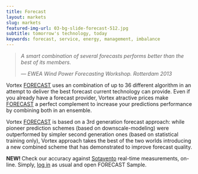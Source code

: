```yaml
---
title: Forecast
layout: markets
slug: markets
featured-img-url: 03-bg-slide-forecast-512.jpg
subtitle: tomorrow's technology, today
keywords: forecast, service, energy, management, imbalance
---
```


<blockquote>
    <p><i>A smart combination of several forecasts performs better than the best of its members.</i></p>
    <footer>&mdash; <cite>EWEA Wind Power Forecasting Workshop. Rotterdam 2013</cite></footer>
</blockquote>

Vortex [FORECAST](../solutions/forecast-index.html) uses an combination of up to 36 different algorithm in an attempt to deliver the best forecast current technology can provide. Even if you already have a forecast provider, Vortex atractive prices make [FORECAST](../solutions/forecast-index.html) a perfect complement to increase your predictions performance by combining both in an ensemble.

<!--
<p> With FORECAST, Vortex enters the very competitive forecast market with a new, fresh approach: making use of our massive cluster (in charge of heavy Wind & Site calculations delivered every day) and a extremely interactive, easy-to-use users Interface.</p>
-->

Vortex [FORECAST](../solutions/forecast-index.html) is based on a 3rd generation forecast approach: while pioneer prediction schemes (based on downscale-modeling) were outperformed by simpler second generation ones (based on statistical training only), Vortex approach takes the best of the two worlds introducing a new combined scheme that has demonstrated to improve forecast quality.

<div class="well well-sm ox_animate_when_almost_visible ox_bottom-to-top">
    <b>NEW! </b> Check our accuracy against <a href="http://www.sotaventogalicia.com/en" target="_blank">Sotavento</a> real-time measurements, on-line. Simply, <a href="http://interface.vortex.es" target="_blank">log in</a> as usual and open FORECAST Sample.
</div>

<!--
#Power & Wind <a href=../solutions/forecast>FORECAST</a>, wind-to-win

Power FORECAST service opens a window on energy productions from next hour to next days. Delivered securely and automatically, its performance can be checked in a constantly update online validation exercise. Wind FORECAST service is the result of more than 20 years experience with manufacturers maintenance teams. Based on their requests, an extremely easy-to-use interface has been designed to fulfill O&M, always urgent, needs.
-->

